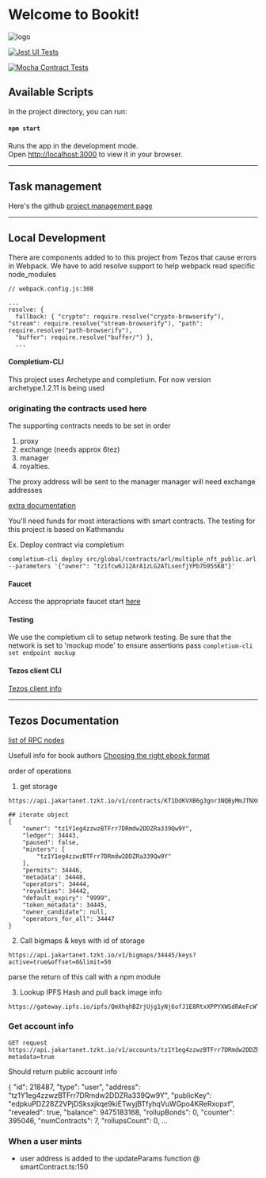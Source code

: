 # Welcome to Bookit!
![logo](https://64.media.tumblr.com/0d1384f5926bf41dfa090ad86595346b/b2c02e89d3182d04-c3/s540x810/ae67933ba43db02d83e4be3c54deee60ba32c230.gif)


[![Jest UI Tests](https://github.com/mrnigelalford/bookit/actions/workflows/nodejs.yml/badge.svg?branch=master)](https://github.com/mrnigelalford/bookit/actions/workflows/nodejs.yml)

[![Mocha Contract Tests](https://github.com/mrnigelalford/bookit/actions/workflows/mochaTests.yml/badge.svg)](https://github.com/mrnigelalford/bookit/actions/workflows/mochaTests.yml)

## Available Scripts

In the project directory, you can run:

#### `npm start`

Runs the app in the development mode.\
Open [http://localhost:3000](http://localhost:3000) to view it in your browser.

---
## Task management

Here's the github [project management page](https://github.com/users/mrnigelalford/projects/2)

---

## Local Development

There are components added to to this project from Tezos that cause errors in Webpack. We have to add resolve support to help webpack read specific node_modules

```
// webpack.config.js:308

...
resolve: {
  fallback: { "crypto": require.resolve("crypto-browserify"), "stream": require.resolve("stream-browserify"), "path": require.resolve("path-browserify"),
  "buffer": require.resolve("buffer/") },
  ...

```

#### Completium-CLI
This project uses Archetype and completium. For now version archetype.1.2.11 is being used

### originating the contracts used here
  The supporting contracts needs to be set in order
  1. proxy
  2. exchange (needs approx 6tez)
  3. manager
  4. royalties.

  The proxy address will be sent to the manager
  manager will need exchange addresses

  [extra documentation](https://github.com/rarible/tezos-protocol-contracts/blob/9c83e34ec41ef66f3ac4f286d2dce8002ccda70e/exchange-v2/README.md)

You'll need funds for most interactions with smart contracts. The testing for this project is based on Kathmandu

Ex. Deploy contract via completium
```
completium-cli deploy src/global/contracts/arl/multiple_nft_public.arl --parameters '{"owner": "tz1fcw6J12ArA1zLG2ATLsenfjYPb7b95SKB"}' 
```

#### Faucet

Access the appropriate faucet start [here](https://teztnets.xyz/)


#### Testing

We use the completium cli to setup network testing.
Be sure that the network is set to 'mockup mode' to ensure assertions pass
`completium-cli set endpoint mockup`


#### Tezos client CLI

[Tezos client info](https://assets.tqtezos.com/docs/setup/1-tezos-client/)


---
## Tezos Documentation

[list of RPC nodes](https://tezostaquito.io/docs/rpc_nodes/)

Usefull info for book authors
[Choosing the right ebook format](https://learn.g2.com/ebook-formats)


order of operations

1. get storage
```
https://api.jakartanet.tzkt.io/v1/contracts/KT1DdKVXB6g3gnr3NQByMmJTNX6MDt1UMudY/storage

## iterate object
{
    "owner": "tz1Y1eg4zzwzBTFrr7DRmdw2DDZRa339Qw9Y",
    "ledger": 34443,
    "paused": false,
    "minters": [
        "tz1Y1eg4zzwzBTFrr7DRmdw2DDZRa339Qw9Y"
    ],
    "permits": 34446,
    "metadata": 34448,
    "operators": 34444,
    "royalties": 34442,
    "default_expiry": "9999",
    "token_metadata": 34445,
    "owner_candidate": null,
    "operators_for_all": 34447
}
```

2. Call bigmaps & keys with id of storage
```
https://api.jakartanet.tzkt.io/v1/bigmaps/34445/keys?active=true&offset=0&limit=50
```

parse the return of this call with a npm module

3. Lookup IPFS Hash and pull back image info
```
https://gateway.ipfs.io/ipfs/QmXhqhBZrjUjg1yNj6ofJ1E8RtxXPPYXWSdRAeFcWTsEuq
```

### Get account info

```
GET request https://api.jakartanet.tzkt.io/v1/accounts/tz1Y1eg4zzwzBTFrr7DRmdw2DDZRa339Qw9Y?metadata=true
```
Should return public account info

{
    "id": 218487,
    "type": "user",
    "address": "tz1Y1eg4zzwzBTFrr7DRmdw2DDZRa339Qw9Y",
    "publicKey": "edpkuPDZ28Z2VPjDSksxjkqe9kiETwyjBTfyhqVuWGpo4KReRxopxf",
    "revealed": true,
    "balance": 9475183168,
    "rollupBonds": 0,
    "counter": 395046,
    "numContracts": 7,
    "rollupsCount": 0,
...


### When a user mints
- user address is added to the updateParams function @ smartContract.ts:150